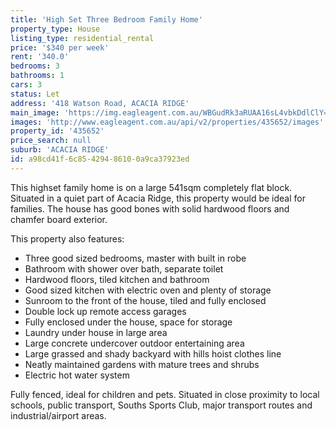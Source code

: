 ```yaml
---
title: 'High Set Three Bedroom Family Home'
property_type: House
listing_type: residential_rental
price: '$340 per week'
rent: '340.0'
bedrooms: 3
bathrooms: 1
cars: 3
status: Let
address: '418 Watson Road, ACACIA RIDGE'
main_image: 'https://img.eagleagent.com.au/WBGudRk3aRUAA16sL4vbkDdlClY=/1280x854/smart/https://s3-us-west-2.amazonaws.com/eagleagent-orig/images/6826436/417546406-image-M.jpg'
images: 'http://www.eagleagent.com.au/api/v2/properties/435652/images'
property_id: '435652'
price_search: null
suburb: 'ACACIA RIDGE'
id: a98cd41f-6c85-4294-8610-0a9ca37923ed
---
```

This highset family home is on a large 541sqm completely flat block. Situated in a quiet part of Acacia Ridge, this property would be ideal for families. The house has good bones with solid hardwood floors and chamfer board exterior.

This property also features:
*  Three good sized bedrooms, master with built in robe
*  Bathroom with shower over bath, separate toilet
*  Hardwood floors, tiled kitchen and bathroom
*  Good sized kitchen with electric oven and plenty of storage
*  Sunroom to the front of the house, tiled and fully enclosed
*  Double lock up remote access garages
*  Fully enclosed under the house, space for storage
*  Laundry under house in large area
*  Large concrete undercover outdoor entertaining area
*  Large grassed and shady backyard with hills hoist clothes line
*  Neatly maintained gardens with mature trees and shrubs
*  Electric hot water system

Fully fenced, ideal for children and pets. Situated in close proximity to local schools, public transport, Souths Sports Club, major transport routes and industrial/airport areas.